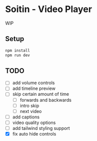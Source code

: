 # Soitin - Video Player
WIP
## Setup

```bash
npm install
npm run dev
```

## TODO

- [ ] add volume controls
- [ ] add timeline preview
- [ ] skip certain amount of time
	- [ ] forwards and backwards
  	- [ ] intro skip
  	- [ ] next video
- [ ] add captions
- [ ] video quality options
- [ ] add tailwind styling support
- [x] fix auto hide controls
